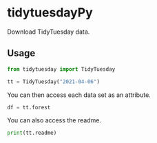 # tidytuesdayPy

Download TidyTuesday data.

## Usage

```python
from tidytuesday import TidyTuesday

tt = TidyTuesday("2021-04-06")
```

You can then access each data set as an attribute.

```python
df = tt.forest
```

You can also access the readme.

```python
print(tt.readme)
```
